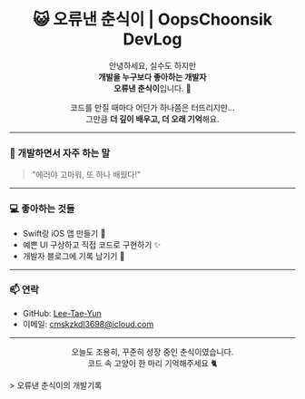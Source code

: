 <!-- README.md -->
<h1 align="center"><a href="https://lee-tae-yun.github.io" target="_blank" style="text-decoration: none; color: inherit;">😺 오류낸 춘식이 | OopsChoonsik DevLog</a></h1>

<p align="center">
  안녕하세요, 실수도 하지만<br>
  <strong>개발을 누구보다 좋아하는 개발자</strong><br>
  <strong>오류낸 춘식이</strong>입니다. 🐾
</p>

<p align="center">
  코드를 만질 때마다 어딘가 하나쯤은 터뜨리지만...<br>
  그만큼 <strong>더 깊이 배우고, 더 오래 기억</strong>해요.
</p>

---

### 🌱 개발하면서 자주 하는 말

> "에러야 고마워, 또 하나 배웠다!"

---

### 💻 좋아하는 것들

- Swift랑 iOS 앱 만들기 🍎  
- 예쁜 UI 구상하고 직접 코드로 구현하기 ✨  
- 개발자 블로그에 기록 남기기 📝

---

### 📫 연락

- GitHub: [Lee-Tae-Yun](https://github.com/Lee-Tae-Yun)  
- 이메일: [cmskzkdl3698@icloud.com](mailto:cmskzkdl3698@icloud.com)

---

<p align="center">
  오늘도 조용히, 꾸준히 성장 중인 춘식이였습니다.<br>
  코드 속 고양이 한 마리 기억해주세요 🐈
</p>
> 오류낸 춘식이의 개발기록
